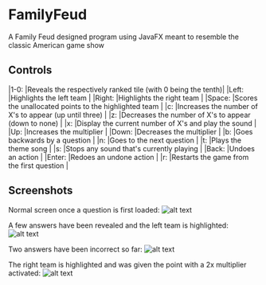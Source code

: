 # FamilyFeud
A Family Feud designed program using JavaFX meant to resemble the classic American game show

## Controls
|1-0:   |Reveals the respectively ranked tile (with 0 being the tenth)|
|Left:  |Highlights the left team                                     |
|Right: |Highlights the right team                                    |
|Space: |Scores the unallocated points to the highlighted team        |
|c:     |Increases the number of X's to appear (up until three)       |
|z:     |Decreases the number of X's to appear (down to none)         |
|x:     |Display the current number of X's and play the sound         |
|Up:    |Increases the multiplier                                     |
|Down:  |Decreases the multiplier                                     |
|b:     |Goes backwards by a question                                 |
|n:     |Goes to the next question                                    |
|t:     |Plays the theme song                                         |
|s:     |Stops any sound that's currently playing                     |
|Back:  |Undoes an action                                             |
|Enter: |Redoes an undone action                                      |
|r:     |Restarts the game from the first question                    |

## Screenshots
Normal screen once a question is first loaded:
![alt text](https://i.imgur.com/xtfF28f.jpg "")

A few answers have been revealed and the left team is highlighted:
![alt text](https://i.imgur.com/1diIpIK.jpg "")

Two answers have been incorrect so far:
![alt text](https://i.imgur.com/iGzcVON.jpg "")

The right team is highlighted and was given the point with a 2x multiplier activated:
![alt text](https://i.imgur.com/II8QsV3.jpg "")
